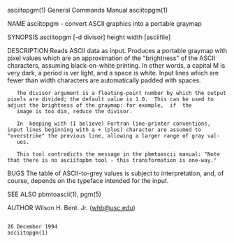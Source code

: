 asciitopgm(1)                                                                            General Commands Manual                                                                            asciitopgm(1)

NAME
       asciitopgm - convert ASCII graphics into a portable graymap

SYNOPSIS
       asciitopgm [-d divisor] height width [asciifile]

DESCRIPTION
       Reads  ASCII  data  as  input.   Produces a portable graymap with pixel values which are an approximation of the "brightness" of the ASCII characters, assuming black-on-white printing.  In other
       words, a capital M is very dark, a period is ver light, and a space is white.  Input lines which are fewer than width characters are automatically padded with spaces.

       The divisor argument is a floating-point number by which the output pixels are divided; the default value is 1.0.  This can be used to adjust the brightness of the graymap: for example,  if  the
       image is too dim, reduce the divisor.

       In  keeping with (I believe) Fortran line-printer conventions, input lines beginning with a + (plus) character are assumed to "overstrike" the previous line, allowing a larger range of gray val‐
       ues.

       This tool contradicts the message in the pbmtoascii manual: "Note that there is no asciitopbm tool - this transformation is one-way."

BUGS
       The table of ASCII-to-grey values is subject to interpretation, and, of course, depends on the typeface intended for the input.

SEE ALSO
       pbmtoascii(1), pgm(5)

AUTHOR
       Wilson H. Bent. Jr. (whb@usc.edu)

                                                                                             26 December 1994                                                                               asciitopgm(1)
